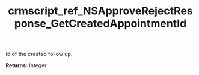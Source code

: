 ﻿---
title: crmscript_ref_NSApproveRejectResponse_GetCreatedAppointmentId
description: Integer NSApproveRejectResponse.GetCreatedAppointmentId()
intellisense: NSApproveRejectResponse.GetCreatedAppointmentId
keywords: NSApproveRejectResponse, GetCreatedAppointmentId
so.topic: reference
---

Id of the created follow up.

**Returns:** Integer


